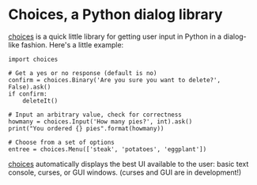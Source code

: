 Choices, a Python dialog library
================================

[choices]() is a quick little library for getting user input in Python in a dialog-like fashion. Here's a little example:

~~~
import choices

# Get a yes or no response (default is no)
confirm = choices.Binary('Are you sure you want to delete?', False).ask()
if confirm:
    deleteIt()

# Input an arbitrary value, check for correctness
howmany = choices.Input('How many pies?', int).ask()
print("You ordered {} pies".format(howmany))

# Choose from a set of options
entree = choices.Menu(['steak', 'potatoes', 'eggplant'])
~~~

[choices]() automatically displays the best UI available to the user: basic text console, curses, or GUI windows. (curses and GUI are in development!)
